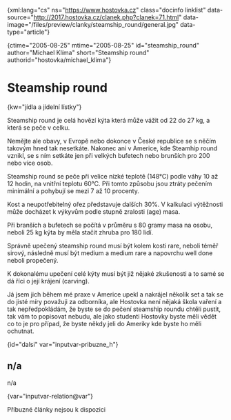 
{xml:lang="cs" ns="https://www.hostovka.cz" class="docinfo linklist" data-source="http://2017.hostovka.cz/clanek.php?clanek=71.html" data-image="/files/preview/clanky/steamship_round/general.jpg" data-type="article"}

{ctime="2005-08-25" mtime="2005-08-25" id="steamship\_round" author="Michael Klíma" short="Steamship round" authorid="hostovka/michael\_klima"}

# Steamship round

<!-- generated attribute kw by user_updatekw.sh on 2020-07-05, do not edit -->

{kw="jídla a jídelní lístky"}

Steamship round je celá hovězí kýta která může vážit od 22 do 27 kg, a která se peče v celku.

Nemějte ale obavy, v Evropě nebo dokonce v České republice se s něčím takovým hned tak nesetkáte. Nakonec ani v Americe, kde Steamhip round vznikl, se s ním setkáte jen při velkých bufetech nebo brunších pro 200 nebo více osob.

Steamship round se peče při velice nízké teplotě (148°C) podle váhy 10 až 12 hodin, na vnitřní teplotu 60°C. Při tomto způsobu jsou ztráty pečením minimální a pohybují se mezi 7 až 10 procenty.

Kost a neupotřebitelný ořez představuje dalších 30%. V kalkulaci výtěžnosti může docházet k výkyvům podle stupně zralosti (age) masa.

Při branších a bufetech se počítá v průměru s 80 gramy masa na osobu, neboli 25 kg kýta by měla stačit zhruba pro 180 lidí.

Správně upečený steamship round musí být kolem kosti rare, neboli téměř sirový, následně musí být medium a medium rare a napovrchu well done neboli propečený.

K dokonalému upečení celé kýty musí být již nějaké zkušenosti a to samé se dá říci o její krájení (carving).

Já jsem jich během mé praxe v Americe upekl a nakrájel několik set a tak se do jisté míry považuji za odborníka, ale Hostovka není nějaká škola vaření a tak nepředpokládám, že byste se do pečení steamship roundu chtěli pustit, tak vám to popisovat nebudu, ale jako studenti Hostovky byste měli vědět co to je pro případ, že byste někdy jeli do Ameriky kde byste ho měli ochutnat.

{id="dalsi" var="inputvar-pribuzne_h"}

## n/a

n/a

{var="inputvar-relation@var"}

Příbuzné články nejsou k dispozici

